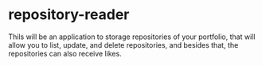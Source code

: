 # repository-reader
Thils will be an application to storage repositories of your portfolio, that will allow you to list, update, and delete repositories, and besides that, the repositories can also receive likes.
